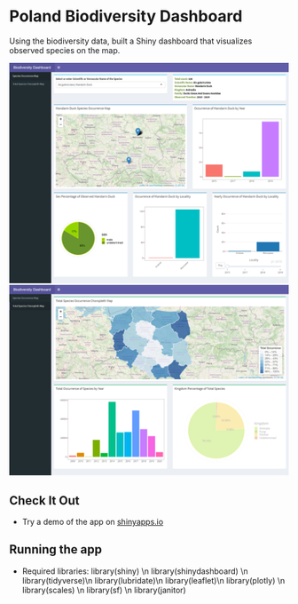 # Poland Biodiversity Dashboard
Using the biodiversity data, built a Shiny dashboard that visualizes observed species on the map.

![](https://github.com/avinashsajeevan/Poland-Biodiversity-Dashboard/blob/main/Screenshots/screencapture1.png)
![](https://github.com/avinashsajeevan/Poland-Biodiversity-Dashboard/blob/main/Screenshots/screencapture2.png)

## Check It Out
- Try a demo of the app on [shinyapps.io](https://avinash93.shinyapps.io/Poland_Biodiversity_Dashboard/)

## Running the app
- Required libraries: 
library(shiny) \n
library(shinydashboard) \n
library(tidyverse)\n
library(lubridate)\n
library(leaflet)\n
library(plotly) \n
library(scales) \n
library(sf) \n
library(janitor)
